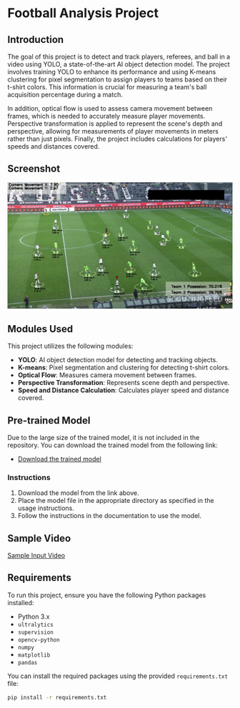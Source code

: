 # Football Analysis Project

## Introduction

The goal of this project is to detect and track players, referees, and ball in a video using YOLO, a state-of-the-art AI object detection model. 
The project involves training YOLO to enhance its performance and using K-means clustering for pixel segmentation to assign players to teams based on their t-shirt colors. 
This information is crucial for measuring a team's ball acquisition percentage during a match.

In addition, optical flow is used to assess camera movement between frames, which is needed to accurately measure player movements. 
Perspective transformation is applied to represent the scene's depth and perspective, allowing for measurements of player movements in meters rather than just pixels.
Finally, the project includes calculations for players' speeds and distances covered. 

## Screenshot

![Screenshot](output_videos/screenshot.png)

## Modules Used

This project utilizes the following modules:

- **YOLO**: AI object detection model for detecting and tracking objects.
- **K-means**: Pixel segmentation and clustering for detecting t-shirt colors.
- **Optical Flow**: Measures camera movement between frames.
- **Perspective Transformation**: Represents scene depth and perspective.
- **Speed and Distance Calculation**: Calculates player speed and distance covered.

## Pre-trained Model

Due to the large size of the trained model, it is not included in the repository. You can download the trained model from the following link:

- [Download the trained model](https://github.com/DomagojPlanjar/football_analysis/releases/download/v1.0/best.pt)

### Instructions

1. Download the model from the link above.
2. Place the model file in the appropriate directory as specified in the usage instructions.
3. Follow the instructions in the documentation to use the model.


## Sample Video

[Sample Input Video](https://drive.google.com/file/d/1t6agoqggZKx6thamUuPAIdN_1zR9v9S_/view)

## Requirements

To run this project, ensure you have the following Python packages installed:

- Python 3.x
- `ultralytics`
- `supervision`
- `opencv-python`
- `numpy`
- `matplotlib`
- `pandas`

You can install the required packages using the provided `requirements.txt` file:

```bash
pip install -r requirements.txt
